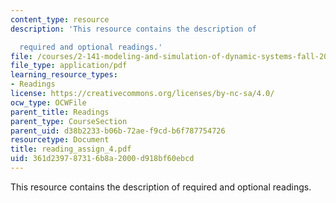 ```yaml
---
content_type: resource
description: 'This resource contains the description of

  required and optional readings.'
file: /courses/2-141-modeling-and-simulation-of-dynamic-systems-fall-2006/361d239787316b8a2000d918bf60ebcd_reading_assign_4.pdf
file_type: application/pdf
learning_resource_types:
- Readings
license: https://creativecommons.org/licenses/by-nc-sa/4.0/
ocw_type: OCWFile
parent_title: Readings
parent_type: CourseSection
parent_uid: d38b2233-b06b-72ae-f9cd-b6f787754726
resourcetype: Document
title: reading_assign_4.pdf
uid: 361d2397-8731-6b8a-2000-d918bf60ebcd
---
```

This resource contains the description of
required and optional readings.